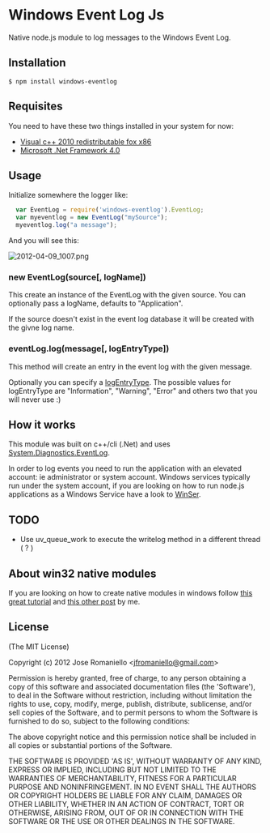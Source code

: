 # Windows Event Log Js

  Native node.js module to log messages to the Windows Event Log.

## Installation

    $ npm install windows-eventlog

## Requisites

You need to have these two things installed in your system for now:

- [Visual c++ 2010 redistributable fox x86](http://www.microsoft.com/en-us/download/details.aspx?id=5555)
- [Microsoft .Net Framework 4.0](http://www.microsoft.com/en-us/download/confirmation.aspx?id=17851)

## Usage

Initialize somewhere the logger like:

```js
  var EventLog = require('windows-eventlog').EventLog;
  var myeventlog = new EventLog("mySource");
  myeventlog.log("a message");
```

And you will see this:

![2012-04-09_1007.png](http://joseoncodecom.ipage.com/wp-content/uploads/images/2012-04-09_1007.png)

### new EventLog(source[, logName])

This create an instance of the EventLog with the given source. You can optionally pass a logName, defaults to "Application".

If the source doesn't exist in the event log database it will be created with the givne log name.


### eventLog.log(message[, logEntryType])

This method will create an entry in the event log with the given message. 

Optionally you can specify a [logEntryType](http://msdn.microsoft.com/es-es/library/system.diagnostics.eventlogentrytype.aspx). The possible values for logEntryType are "Information", "Warning", "Error" and others two that you will never use :) 

## How it works

This module was built on c++/cli (.Net) and uses [System.Diagnostics.EventLog](http://msdn.microsoft.com/en-us/library/system.diagnostics.eventlog.aspx). 

In order to log events you need to run the application with an elevated account: ie administrator or system account. Windows services typically run under the system account, if you are looking on how to run node.js applications as a Windows Service have a look to [WinSer](http://jfromaniello.github.com/winser/).


## TODO

- Use uv_queue_work to execute the writelog method in a different thread ( ? )

## About win32 native modules

If you are looking on how to create native modules in windows follow [this great tutorial](https://github.com/saary/node.net/) and [this other post](http://joseoncode.com/2012/04/10/writing-your-first-native-module-for-node-dot-js-on-windows/) by me.

## License 

(The MIT License)

Copyright (c) 2012 Jose Romaniello &lt;jfromaniello@gmail.com&gt;

Permission is hereby granted, free of charge, to any person obtaining
a copy of this software and associated documentation files (the
'Software'), to deal in the Software without restriction, including
without limitation the rights to use, copy, modify, merge, publish,
distribute, sublicense, and/or sell copies of the Software, and to
permit persons to whom the Software is furnished to do so, subject to
the following conditions:

The above copyright notice and this permission notice shall be
included in all copies or substantial portions of the Software.

THE SOFTWARE IS PROVIDED 'AS IS', WITHOUT WARRANTY OF ANY KIND,
EXPRESS OR IMPLIED, INCLUDING BUT NOT LIMITED TO THE WARRANTIES OF
MERCHANTABILITY, FITNESS FOR A PARTICULAR PURPOSE AND NONINFRINGEMENT.
IN NO EVENT SHALL THE AUTHORS OR COPYRIGHT HOLDERS BE LIABLE FOR ANY
CLAIM, DAMAGES OR OTHER LIABILITY, WHETHER IN AN ACTION OF CONTRACT,
TORT OR OTHERWISE, ARISING FROM, OUT OF OR IN CONNECTION WITH THE
SOFTWARE OR THE USE OR OTHER DEALINGS IN THE SOFTWARE.